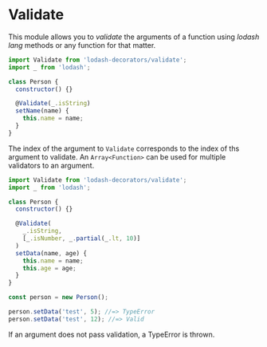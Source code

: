 # Validate
This module allows you to *validate* the arguments of a function using
*lodash lang* methods or any function for that matter.

```javascript
import Validate from 'lodash-decorators/validate';
import _ from 'lodash';

class Person {
  constructor() {}

  @Validate(_.isString)
  setName(name) {
    this.name = name;
  }
}
```

The index of the argument to `Validate` corresponds to the index of ths argument to validate.
An `Array<Function>` can be used for multiple validators to an argument.

```javascript
import Validate from 'lodash-decorators/validate';
import _ from 'lodash';

class Person {
  constructor() {}

  @Validate(
    _.isString,
    [_.isNumber, _.partial(_.lt, 10)]
  )
  setData(name, age) {
    this.name = name;
    this.age = age;
  }
}

const person = new Person();

person.setData('test', 5); //=> TypeError
person.setData('test', 12); //=> Valid
```

If an argument does not pass validation, a TypeError is thrown.

